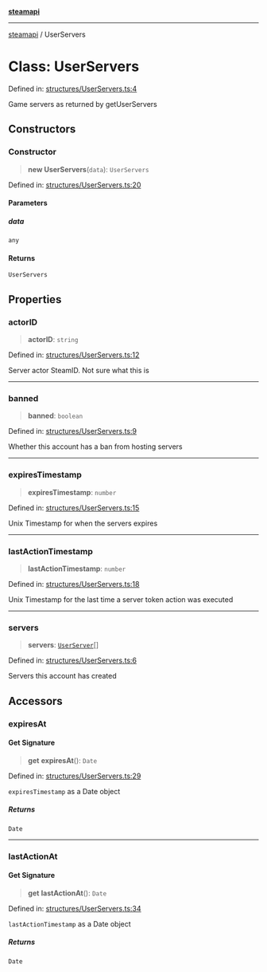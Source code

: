 [**steamapi**](../README.md)

***

[steamapi](../README.md) / UserServers

# Class: UserServers

Defined in: [structures/UserServers.ts:4](https://github.com/xDimGG/node-steamapi/blob/1fe06d2c5a85fee5e9f5e4f0962481cbd53a974e/src/structures/UserServers.ts#L4)

Game servers as returned by getUserServers

## Constructors

### Constructor

> **new UserServers**(`data`): `UserServers`

Defined in: [structures/UserServers.ts:20](https://github.com/xDimGG/node-steamapi/blob/1fe06d2c5a85fee5e9f5e4f0962481cbd53a974e/src/structures/UserServers.ts#L20)

#### Parameters

##### data

`any`

#### Returns

`UserServers`

## Properties

### actorID

> **actorID**: `string`

Defined in: [structures/UserServers.ts:12](https://github.com/xDimGG/node-steamapi/blob/1fe06d2c5a85fee5e9f5e4f0962481cbd53a974e/src/structures/UserServers.ts#L12)

Server actor SteamID. Not sure what this is

***

### banned

> **banned**: `boolean`

Defined in: [structures/UserServers.ts:9](https://github.com/xDimGG/node-steamapi/blob/1fe06d2c5a85fee5e9f5e4f0962481cbd53a974e/src/structures/UserServers.ts#L9)

Whether this account has a ban from hosting servers

***

### expiresTimestamp

> **expiresTimestamp**: `number`

Defined in: [structures/UserServers.ts:15](https://github.com/xDimGG/node-steamapi/blob/1fe06d2c5a85fee5e9f5e4f0962481cbd53a974e/src/structures/UserServers.ts#L15)

Unix Timestamp for when the servers expires

***

### lastActionTimestamp

> **lastActionTimestamp**: `number`

Defined in: [structures/UserServers.ts:18](https://github.com/xDimGG/node-steamapi/blob/1fe06d2c5a85fee5e9f5e4f0962481cbd53a974e/src/structures/UserServers.ts#L18)

Unix Timestamp for the last time a server token action was executed

***

### servers

> **servers**: [`UserServer`](UserServer.md)[]

Defined in: [structures/UserServers.ts:6](https://github.com/xDimGG/node-steamapi/blob/1fe06d2c5a85fee5e9f5e4f0962481cbd53a974e/src/structures/UserServers.ts#L6)

Servers this account has created

## Accessors

### expiresAt

#### Get Signature

> **get** **expiresAt**(): `Date`

Defined in: [structures/UserServers.ts:29](https://github.com/xDimGG/node-steamapi/blob/1fe06d2c5a85fee5e9f5e4f0962481cbd53a974e/src/structures/UserServers.ts#L29)

`expiresTimestamp` as a Date object

##### Returns

`Date`

***

### lastActionAt

#### Get Signature

> **get** **lastActionAt**(): `Date`

Defined in: [structures/UserServers.ts:34](https://github.com/xDimGG/node-steamapi/blob/1fe06d2c5a85fee5e9f5e4f0962481cbd53a974e/src/structures/UserServers.ts#L34)

`lastActionTimestamp` as a Date object

##### Returns

`Date`
